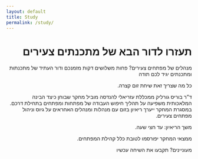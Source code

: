 ```yaml
---
layout: default
title: Study
permalink: /study/
---
```


<div dir="rtl" style="text-align:right">

<h1>תעזרו לדור הבא של מתכנתים צעירים</h1>

<p>מנהלים של מפתחים צעירים? פחות משלושים דקות מזמנכם ודור העתיד של מתכנתות ומתכנתים יגיד לכם תודה</p>

<p>כל מה שצריך זאת שיחת זום קצרה.</p>

<p>ד”ר בוריס גורליק ממכללת עזריאלי להנדסה מוביל מחקר שבוחן כיצד הבינה המלאכותית משפיעה על תהליך חיפוש העבודה של מפתחות ומפתחים בתחילת דרכם. במסגרת המחקר ייערך ריאיון בזום עם מנהלות ומנהלים האחראים על גיוס וניהול מפתחים צעירים.</p>

<p>משך הריאיון: עד חצי שעה.</p>

<p>ממצאי המחקר יפורסמו לטובת כלל קהילת המפתחים.</p>

<p>מעוניינים? תקבעו את השיחה עכשיו</p>

</div>

<script type="text/javascript" src="https://assets.calendly.com/assets/external/widget.js" async></script>
<div class="calendly-inline-widget" data-url="https://calendly.com/boris-gorelik/30-minute-meeting" style="min-width:320px;height:630px;"></div>

